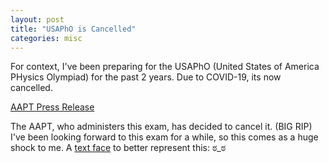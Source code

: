 ```yaml
---
layout: post
title: "USAPhO is Cancelled"
categories: misc
---
```


For context, I've been preparing for the USAPhO (United States of America PHysics Olympiad) for the past 2 years. Due to COVID-19, its now cancelled.

[AAPT Press Release](https://www.aapt.org/physicsteam/2020/news.cfm)

The AAPT, who administers this exam, has decided to cancel it. (BIG RIP) I've been looking forward to this exam for a while, so this comes as a huge shock to me. A [text face](https://textfac.es/) to better represent this: ಠ_ಠ
